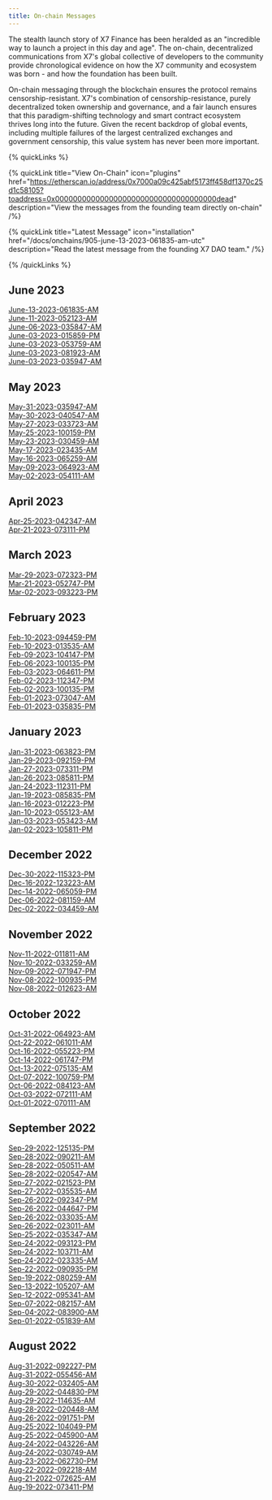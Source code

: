```yaml
---
title: On-chain Messages
---
```


The stealth launch story of X7 Finance has been heralded as an "incredible way to launch a project in this day and age". The on-chain, decentralized communications from X7's global collective of developers to the community provide chronological evidence on how the X7 community and ecosystem was born - and how the foundation has been built.

On-chain messaging through the blockchain ensures the protocol remains censorship-resistant. X7's combination of censorship-resistance, purely decentralized token ownership and governance, and a fair launch ensures that this paradigm-shifting technology and smart contract ecosystem thrives long into the future. Given the recent backdrop of global events, including multiple failures of the largest centralized exchanges and government censorship, this value system has never been more important.

{% quickLinks %}

{% quickLink title="View On-Chain" icon="plugins" href="https://etherscan.io/address/0x7000a09c425abf5173ff458df1370c25d1c58105?toaddress=0x000000000000000000000000000000000000dead" description="View the messages from the founding team directly on-chain" /%}

{% quickLink title="Latest Message" icon="installation" href="/docs/onchains/905-june-13-2023-061835-am-utc" description="Read the latest message from the founding X7 DAO team." /%}

{% /quickLinks %}

## June 2023

[June-13-2023-061835-AM](/docs/onchains/905-june-13-2023-061835-am-utc)\
[June-11-2023-052123-AM](/docs/onchains/906-june-11-2023-052123-am-utc)\
[June-06-2023-035847-AM](/docs/onchains/907-june-06-2023-035847-am-utc)\
[June-03-2023-015859-PM](/docs/onchains/908-june-03-2023-015859-pm-utc)\
[June-03-2023-053759-AM](/docs/onchains/909-june-03-2023-053759-am-utc)\
[June-03-2023-081923-AM](/docs/onchains/910-june-03-2023-081923-am-utc)\
[June-03-2023-035947-AM](/docs/onchains/911-june-03-2023-025411-am-utc)

## May 2023

[May-31-2023-035947-AM](/docs/onchains/912-may-31-2023-035947-am-utc)\
[May-30-2023-040547-AM](/docs/onchains/913-may-30-2023-040547-am-utc)\
[May-27-2023-033723-AM](/docs/onchains/914-may-27-2023-033723-am-utc)\
[May-25-2023-100159-PM](/docs/onchains/915-may-25-2023-100159-pm-utc)\
[May-23-2023-030459-AM](/docs/onchains/916-may-23-2023-030459-am-utc)\
[May-17-2023-023435-AM](/docs/onchains/917-may-17-2023-023435-am-utc)\
[May-16-2023-065259-AM](/docs/onchains/918-may-16-2023-065259-am-utc)\
[May-09-2023-064923-AM](/docs/onchains/919-may-09-2023-064923-am-utc)\
[May-02-2023-054111-AM](/docs/onchains/920-may-02-2023-054111-am-utc)

## April 2023

[Apr-25-2023-042347-AM](/docs/onchains/921-apr-25-2023-042347-am-utc)\
[Apr-21-2023-073111-PM](/docs/onchains/922-apr-21-2023-073111-pm-utc)

## March 2023

[Mar-29-2023-072323-PM](/docs/onchains/923-mar-29-2023-072323-pm-utc)\
[Mar-21-2023-052747-PM](/docs/onchains/924-mar-21-2023-052747-pm-utc)\
[Mar-02-2023-093223-PM](/docs/onchains/925-mar-02-2023-093223-pm-utc)

## February 2023

[Feb-10-2023-094459-PM](/docs/onchains/926-feb-10-2023-094459-pm-utc)\
[Feb-10-2023-013535-AM](/docs/onchains/927-feb-10-2023-013535-am-utc)\
[Feb-09-2023-104147-PM](/docs/onchains/928-feb-09-2023-104147-pm-utc)\
[Feb-06-2023-100135-PM](/docs/onchains/929-feb-06-2023-052259-am-utc)\
[Feb-03-2023-064611-PM](/docs/onchains/930-feb-03-2023-064611-pm-utc)\
[Feb-02-2023-112347-PM](/docs/onchains/931-feb-02-2023-112347-pm-utc)\
[Feb-02-2023-100135-PM](/docs/onchains/932-feb-02-2023-100135-pm-utc)\
[Feb-01-2023-073047-AM](/docs/onchains/933-feb-01-2023-073047-am-utc)\
[Feb-01-2023-035835-PM](/docs/onchains/934-feb-01-2023-035835-pm-utc)

## January 2023

[Jan-31-2023-063823-PM](/docs/onchains/935-jan-31-2023-063823-pm-utc)\
[Jan-29-2023-092159-PM](/docs/onchains/936-jan-29-2023-092159-pm-utc)\
[Jan-27-2023-073311-PM](/docs/onchains/937-jan-27-2023-073311-pm-utc)\
[Jan-26-2023-085811-PM](/docs/onchains/938-jan-26-2023-085811-pm-utc)\
[Jan-24-2023-112311-PM](/docs/onchains/939-jan-24-2023-112311-pm-utc)\
[Jan-19-2023-085835-PM](/docs/onchains/940-jan-19-2023-085835-pm-utc)\
[Jan-16-2023-012223-PM](/docs/onchains/941-jan-16-2023-012223-pm-utc)\
[Jan-10-2023-055123-AM](/docs/onchains/942-jan-10-2023-055123-am-utc)\
[Jan-03-2023-053423-AM](/docs/onchains/943-jan-03-2023-053423-am-utc)\
[Jan-02-2023-105811-PM](/docs/onchains/944-jan-02-2023-105811-pm-utc)

## December 2022

[Dec-30-2022-115323-PM](/docs/onchains/945-dec-30-2022-115323-pm-utc)\
[Dec-16-2022-123223-AM](/docs/onchains/946-dec-16-2022-123223-am-utc)\
[Dec-14-2022-065059-PM](/docs/onchains/947-dec-14-2022-065059-pm-utc)\
[Dec-06-2022-081159-AM](/docs/onchains/948-dec-06-2022-081159-am-utc)\
[Dec-02-2022-034459-AM](/docs/onchains/949-dec-02-2022-034459-am-utc)

## November 2022

[Nov-11-2022-011811-AM](/docs/onchains/950-nov-11-2022-011811-am-utc)\
[Nov-10-2022-033259-AM](/docs/onchains/951-nov-10-2022-033259-am-utc)\
[Nov-09-2022-071947-PM](/docs/onchains/952-nov-09-2022-071947-pm-utc)\
[Nov-08-2022-100935-PM](/docs/onchains/953-nov-08-2022-100935-pm-utc)\
[Nov-08-2022-012623-AM](/docs/onchains/954-nov-08-2022-012623-am-utc)

## October 2022

[Oct-31-2022-064923-AM](/docs/onchains/955-oct-31-2022-064923-am-utc)\
[Oct-22-2022-061011-AM](/docs/onchains/956-oct-22-2022-061011-am-utc)\
[Oct-16-2022-055223-PM](/docs/onchains/957-oct-16-2022-055223-pm-utc)\
[Oct-14-2022-061747-PM](/docs/onchains/958-oct-14-2022-061747-pm-utc)\
[Oct-13-2022-075135-AM](/docs/onchains/959-oct-13-2022-075135-am-utc)\
[Oct-07-2022-100759-PM](/docs/onchains/960-oct-07-2022-100759-pm-utc)\
[Oct-06-2022-084123-AM](/docs/onchains/961-oct-06-2022-084123-am-utc)\
[Oct-03-2022-072111-AM](/docs/onchains/962-oct-03-2022-072111-am-utc)\
[Oct-01-2022-070111-AM](/docs/onchains/963-oct-01-2022-070111-am-utc)

## September 2022

[Sep-29-2022-125135-PM](/docs/onchains/964-sep-29-2022-125135-pm-utc)\
[Sep-28-2022-090211-AM](/docs/onchains/965-sep-28-2022-090211-am-utc)\
[Sep-28-2022-050511-AM](/docs/onchains/966-sep-28-2022-050511-am-utc)\
[Sep-28-2022-020547-AM](/docs/onchains/967-sep-28-2022-020547-am-utc)\
[Sep-27-2022-021523-PM](/docs/onchains/968-sep-27-2022-021523-pm-utc)\
[Sep-27-2022-035535-AM](/docs/onchains/969-sep-27-2022-035535-am-utc)\
[Sep-26-2022-092347-PM](/docs/onchains/970-sep-26-2022-092347-pm-utc)\
[Sep-26-2022-044647-PM](/docs/onchains/971-sep-26-2022-044647-pm-utc)\
[Sep-26-2022-033035-AM](/docs/onchains/972-sep-26-2022-033035-am-utc)\
[Sep-26-2022-023011-AM](/docs/onchains/973-sep-26-2022-023011-am-utc)\
[Sep-25-2022-035347-AM](/docs/onchains/974-sep-25-2022-035347-am-utc)\
[Sep-24-2022-093123-PM](/docs/onchains/975-sep-24-2022-093123-pm-utc)\
[Sep-24-2022-103711-AM](/docs/onchains/976-sep-24-2022-103711-am-utc)\
[Sep-24-2022-023335-AM](/docs/onchains/977-sep-24-2022-023335-am-utc)\
[Sep-22-2022-090935-PM](/docs/onchains/978-sep-22-2022-090935-pm-utc)\
[Sep-19-2022-080259-AM](/docs/onchains/979-sep-19-2022-080259-am-utc)\
[Sep-13-2022-105207-AM](/docs/onchains/980-sep-13-2022-105207-am-utc)\
[Sep-12-2022-095341-AM](/docs/onchains/981-sep-12-2022-095341-am-utc)\
[Sep-07-2022-082157-AM](/docs/onchains/982-sep-07-2022-082157-am-utc)\
[Sep-04-2022-083900-AM](/docs/onchains/983-sep-04-2022-083900-am-utc)\
[Sep-01-2022-051839-AM](/docs/onchains/984-sep-01-2022-051839-am-utc)

## August 2022

[Aug-31-2022-092227-PM](/docs/onchains/985-aug-31-2022-092227-pm-utc)\
[Aug-31-2022-055456-AM](/docs/onchains/986-aug-31-2022-055456-am-utc)\
[Aug-30-2022-032405-AM](/docs/onchains/987-aug-30-2022-032405-am-utc)\
[Aug-29-2022-044830-PM](/docs/onchains/988-aug-29-2022-044830-pm-utc)\
[Aug-29-2022-114635-AM](/docs/onchains/989-aug-29-2022-114635-am-utc)\
[Aug-28-2022-020448-AM](/docs/onchains/990-aug-28-2022-020448-am-utc)\
[Aug-26-2022-091751-PM](/docs/onchains/991-aug-26-2022-091751-pm-utc)\
[Aug-25-2022-104049-PM](/docs/onchains/992-aug-25-2022-104049-pm-utc)\
[Aug-25-2022-045900-AM](/docs/onchains/993-aug-25-2022-045900-am-utc)\
[Aug-24-2022-043226-AM](/docs/onchains/994-aug-24-2022-043226-am-utc)\
[Aug-24-2022-030749-AM](/docs/onchains/995-aug-24-2022-030749-am-utc)\
[Aug-23-2022-062730-PM](/docs/onchains/996-aug-23-2022-062730-pm-utc)\
[Aug-22-2022-092218-AM](/docs/onchains/997-aug-22-2022-092218-am-utc)\
[Aug-21-2022-072625-AM](/docs/onchains/998-aug-21-2022-072625-am-utc)\
[Aug-19-2022-073411-PM](/docs/onchains/999-aug-19-2022-073411-pm-utc)
